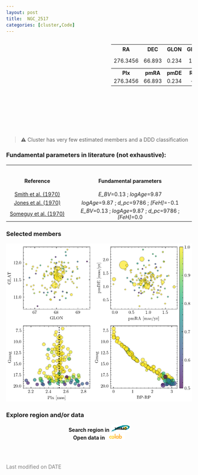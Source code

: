 ```yaml
---
layout: post
title:  NGC_2517
categories: [cluster,Code]
---
```


<!-- include Aladin Lite CSS file in the head section of your page -->
<link rel="stylesheet" href="https://aladin.u-strasbg.fr/AladinLite/api/v2/latest/aladin.min.css" />
 <!-- you can skip the following line if your page already integrates the jQuery library -->
<script type="text/javascript" src="https://code.jquery.com/jquery-1.12.1.min.js" charset="utf-8"></script>
 


<div style="display: flex; justify-content: space-between;">
  <div style="text-align: center;">

<!-- Left block -->
<!-- Aladin Lite viewer -->
<div id="aladin-lite-div" align="left" style="width:285px;height:250px;"></div>
<script type="text/javascript" src="https://aladin.u-strasbg.fr/AladinLite/api/v2/latest/aladin.min.js" charset="utf-8"></script>
<script type="text/javascript">var aladin = A.aladin('#aladin-lite-div', {survey: "P/DSS2/color", fov:0.5, target: "ngc 2516"});</script>
</div>
<!-- Aladin Lite viewer -->
<!-- Left block -->

<!-- Right block -->
  <table style="text-align: center;">
  <!-- Row 1 -->
  <tr>
    <th>RA</th>
    <th>DEC</th>
    <th>GLON</th>
    <th>GLAT</th>
    <th>Class</th>
  </tr>
  <!-- Row 2 -->
  <tr>
    <td>276.3456</td>
    <td>66.893</td>
    <td>0.234</td>
    <td>100</td>
    <td>
      <!-- <span style="color: green">A</span><span style="color: yellow">B</span><span style="color: red">C</span><span style="color: purple">D</span> -->
      <span style="color: green; font-weight: bold;">A</span>
      <span style="color: #FFC300; font-weight: bold;">B</span>
      <span style="color: red; font-weight: bold;">C</span>
      <span style="color: purple; font-weight: bold;">D</span>
    </td>
  </tr>
  <!-- Row 3 -->
  <tr>
    <th>Plx</th>
    <th>pmRA</th>
    <th>pmDE</th>
    <th>R_v</th>
    <th>N_20</th>
  </tr>
  <!-- Row 4 -->
  <tr>
    <td>276.3456</td>
    <td>66.893</td>
    <td>0.234</td>
    <td>--</td>
    <td>100</td>
  </tr>
  </table>
<!-- Right block -->
</div>

> :warning: Cluster has very few estimated members and a DDD classification

### Fundamental parameters in literature (not exhaustive):

<table>
<tr>
<th align="center">
<img width="220">
<p> 
 Reference
</p>
</th>
<th align="center">
<img width="500">
<p> 
 Fundamental parameters
</p>
</th>
</tr>
<tr>
<td align="center">
<a href="http://ads.etc">Smith et al. (1970)</a>
</td>
<td align="center">
<i>E_BV</i>=0.13 ; <i>logAge</i>=9.87 
</td>
</tr>
<tr>
<td align="center">
<a href="http://ads.etc">Jones et al. (1970)</a>
</td>
<td align="center">
<i>logAge</i>=9.87 ; <i>d_pc</i>=9786 ; <i>[FeH]</i>=-0.1
</td>
</tr>
<tr>
<td align="center">
  <a href="http://ads.etc">Someguy et al. (1970)</a>
</td>
<td align="center">
<i>E_BV</i>=0.13 ; <i>logAge</i>=9.87 ; <i>d_pc</i>=9786 ; <i>[FeH]</i>=0.0
</td>
</tr>
</table>

### Selected members

![CLUSTER](../plots/cluster.png)


### Explore region and/or data

<div align="center">
<b>Search region in</b>
<a href="http://ads.etc"><img src="https://raw.githubusercontent.com/ucc23/ucc/main/images/simbad_logo.png"
  alt="Simbad" width="10%" height="10%"></a>
</div>

<div align="center">
<b>Open data in</b>
<a href="http://ads.etc"><img src="https://raw.githubusercontent.com/ucc23/ucc/main/images/colab_logo.png"
  alt="Google Colab" width="10%" height="10%"></a>
</div>

<br><br>
<body>
  <p style="color:#808080";>Last modified on DATE</p>
</body>